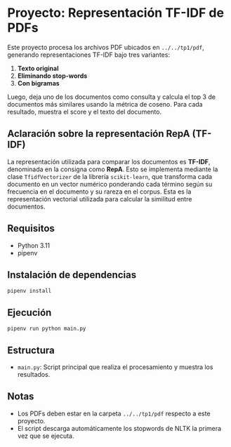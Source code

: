 # Proyecto: Representación TF-IDF de PDFs

Este proyecto procesa los archivos PDF ubicados en `../../tp1/pdf`, generando representaciones TF-IDF bajo tres variantes:

1. **Texto original**
2. **Eliminando stop-words**
3. **Con bigramas**

Luego, deja uno de los documentos como consulta y calcula el top 3 de documentos más similares usando la métrica de coseno. Para cada resultado, muestra el score y el texto del documento.

## Aclaración sobre la representación RepA (TF-IDF)

La representación utilizada para comparar los documentos es **TF-IDF**, denominada en la consigna como **RepA**. Esto se implementa mediante la clase `TfidfVectorizer` de la librería `scikit-learn`, que transforma cada documento en un vector numérico ponderando cada término según su frecuencia en el documento y su rareza en el corpus. Esta es la representación vectorial utilizada para calcular la similitud entre documentos.

## Requisitos
- Python 3.11
- pipenv

## Instalación de dependencias

```
pipenv install
```

## Ejecución

```
pipenv run python main.py
```

## Estructura
- `main.py`: Script principal que realiza el procesamiento y muestra los resultados.

## Notas
- Los PDFs deben estar en la carpeta `../../tp1/pdf` respecto a este proyecto.
- El script descarga automáticamente los stopwords de NLTK la primera vez que se ejecuta. 